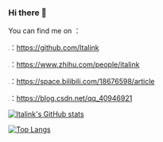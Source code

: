 ### Hi there 👋

You can find me on ：

<img src="https://i.postimg.cc/gJQV86Ky/github.png" style="zoom: 15%;" />：https://github.com/Italink

<img src="https://i.postimg.cc/1tf08KD5/zhihu.png" style="zoom:15%;" />：https://www.zhihu.com/people/italink

<img src="https://i.postimg.cc/dhXy2zGQ/bilibili.png" style="zoom: 15%;" />：https://space.bilibili.com/18676598/article

<img src="https://i.postimg.cc/s2n9fLQN/csdn.png" style="zoom:15%;" />：https://blog.csdn.net/qq_40946921

[![Italink's GitHub stats](https://github-readme-stats.vercel.app/api?username=Italink)](https://github.com/anuraghazra/github-readme-stats)

[![Top Langs](https://github-readme-stats.vercel.app/api/top-langs/?username=Italink&layout=compact)](https://github.com/anuraghazra/github-readme-stats)

